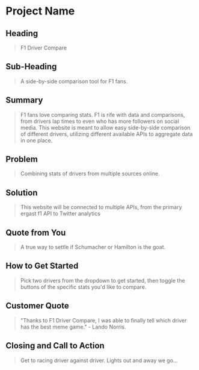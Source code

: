 # Project Name #

<!--
> This material was originally posted [here](http://www.quora.com/What-is-Amazons-approach-to-product-development-and-product-management). It is reproduced here for posterities sake.

There is an approach called "working backwards" that is widely used at Amazon. They work backwards from the customer, rather than starting with an idea for a product and trying to bolt customers onto it. While working backwards can be applied to any specific product decision, using this approach is especially important when developing new products or features.

For new initiatives a product manager typically starts by writing an internal press release announcing the finished product. The target audience for the press release is the new/updated product's customers, which can be retail customers or internal users of a tool or technology. Internal press releases are centered around the customer problem, how current solutions (internal or external) fail, and how the new product will blow away existing solutions.

If the benefits listed don't sound very interesting or exciting to customers, then perhaps they're not (and shouldn't be built). Instead, the product manager should keep iterating on the press release until they've come up with benefits that actually sound like benefits. Iterating on a press release is a lot less expensive than iterating on the product itself (and quicker!).

If the press release is more than a page and a half, it is probably too long. Keep it simple. 3-4 sentences for most paragraphs. Cut out the fat. Don't make it into a spec. You can accompany the press release with a FAQ that answers all of the other business or execution questions so the press release can stay focused on what the customer gets. My rule of thumb is that if the press release is hard to write, then the product is probably going to suck. Keep working at it until the outline for each paragraph flows.

Oh, and I also like to write press-releases in what I call "Oprah-speak" for mainstream consumer products. Imagine you're sitting on Oprah's couch and have just explained the product to her, and then you listen as she explains it to her audience. That's "Oprah-speak", not "Geek-speak".

Once the project moves into development, the press release can be used as a touchstone; a guiding light. The product team can ask themselves, "Are we building what is in the press release?" If they find they're spending time building things that aren't in the press release (overbuilding), they need to ask themselves why. This keeps product development focused on achieving the customer benefits and not building extraneous stuff that takes longer to build, takes resources to maintain, and doesn't provide real customer benefit (at least not enough to warrant inclusion in the press release).
 -->

## Heading ##
  > F1 Driver Compare

## Sub-Heading ##
  > A side-by-side comparison tool for F1 fans.

## Summary ##
  > F1 fans love comparing stats. F1 is rife with data and comparisons, from drivers lap times to even who has more followers on social media. This website is meant to allow easy side-by-side comparison of different drivers, utilizing different available APIs to aggregate data in one place.

## Problem ##
  > Combining stats of drivers from multiple sources online.

## Solution ##
  > This website will be connected to multiple APIs, from the primary ergast f1 API to Twitter analytics

## Quote from You ##
  > A true way to settle if Schumacher or Hamilton is the goat.

## How to Get Started ##
  > Pick two drivers from the dropdown to get started, then toggle the buttons of the specific stats you'd like to compare.

## Customer Quote ##
  > "Thanks to F1 Driver Compare, I was able to finally tell which driver has the best meme game." - Lando Norris.

## Closing and Call to Action ##
  > Get to racing driver against driver. Lights out and away we go...
